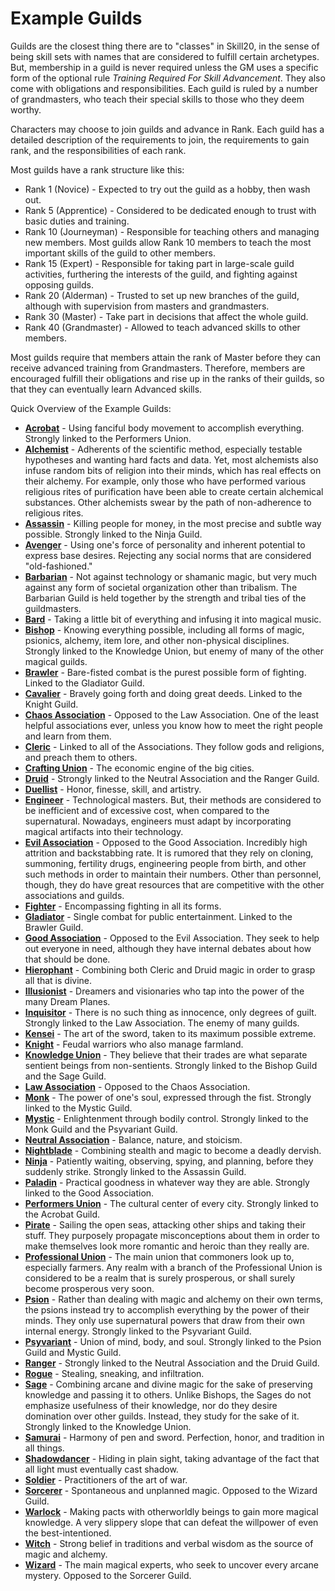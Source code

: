# Example Guilds

Guilds are the closest thing there are to "classes" in Skill20, in the sense of being skill sets with names that are considered to fulfill certain archetypes. But, membership in a guild is never required unless the GM uses a specific form of the optional rule *Training Required For Skill Advancement*. They also come with obligations and responsibilities. Each guild is ruled by a number of grandmasters, who teach their special skills to those who they deem worthy.

Characters may choose to join guilds and advance in Rank. Each guild has a detailed description of the requirements to join, the requirements to gain rank, and the responsibilities of each rank.

Most guilds have a rank structure like this:
- Rank 1 (Novice) - Expected to try out the guild as a hobby, then wash out.
- Rank 5 (Apprentice) - Considered to be dedicated enough to trust with basic duties and training.
- Rank 10 (Journeyman) - Responsible for teaching others and managing new members. Most guilds allow Rank 10 members to teach the most important skills of the guild to other members.
- Rank 15 (Expert) - Responsible for taking part in large-scale guild activities, furthering the interests of the guild, and fighting against opposing guilds.
- Rank 20 (Alderman) - Trusted to set up new branches of the guild, although with supervision from masters and grandmasters.
- Rank 30 (Master) - Take part in decisions that affect the whole guild.
- Rank 40 (Grandmaster) - Allowed to teach advanced skills to other members.

Most guilds require that members attain the rank of Master before they can receive advanced training from Grandmasters. Therefore, members are encouraged fulfill their obligations and rise up in the ranks of their guilds, so that they can eventually learn Advanced skills.

Quick Overview of the Example Guilds:

- **[Acrobat](/ExampleGuilds/Acrobat.md)** - Using fanciful body movement to accomplish everything. Strongly linked to the Performers Union.
- **[Alchemist](/ExampleGuilds/Alchemist.md)** - Adherents of the scientific method, especially testable hypotheses and wanting hard facts and data. Yet, most alchemists also infuse random bits of religion into their minds, which has real effects on their alchemy. For example, only those who have performed various religious rites of purification have been able to create certain alchemical substances. Other alchemists swear by the path of non-adherence to religious rites.
- **[Assassin](/ExampleGuilds/Assassin.md)** - Killing people for money, in the most precise and subtle way possible. Strongly linked to the Ninja Guild.
- **[Avenger](/ExampleGuilds/Avenger.md)** - Using one's force of personality and inherent potential to express base desires. Rejecting any social norms that are considered "old-fashioned."
- **[Barbarian](/ExampleGuilds/Barbarian.md)** - Not against technology or shamanic magic, but very much against any form of societal organization other than tribalism. The Barbarian Guild is held together by the strength and tribal ties of the guildmasters.
- **[Bard](/ExampleGuilds/Bard.md)** - Taking a little bit of everything and infusing it into magical music.
- **[Bishop](/ExampleGuilds/Bishop.md)** - Knowing everything possible, including all forms of magic, psionics, alchemy, item lore, and other non-physical disciplines. Strongly linked to the Knowledge Union, but enemy of many of the other magical guilds.
- **[Brawler](/ExampleGuilds/Brawler.md)** - Bare-fisted combat is the purest possible form of fighting. Linked to the Gladiator Guild.
- **[Cavalier](/ExampleGuilds/Cavalier.md)** - Bravely going forth and doing great deeds. Linked to the Knight Guild.
- **[Chaos Association](/ExampleGuilds/ChaosAssociation.md)** - Opposed to the Law Association. One of the least helpful associations ever, unless you know how to meet the right people and learn from them.
- **[Cleric](/ExampleGuilds/Cleric.md)** - Linked to all of the Associations. They follow gods and religions, and preach them to others.
- **[Crafting Union](/ExampleGuilds/CraftingUnion.md)** - The economic engine of the big cities.
- **[Druid](/ExampleGuilds/Druid.md)** - Strongly linked to the Neutral Association and the Ranger Guild.
- **[Duellist](/ExampleGuilds/Duellist.md)** - Honor, finesse, skill, and artistry.
- **[Engineer](/ExampleGuilds/Engineer.md)** - Technological masters. But, their methods are considered to be inefficient and of excessive cost, when compared to the supernatural. Nowadays, engineers must adapt by incorporating magical artifacts into their technology.
- **[Evil Association](/ExampleGuilds/EvilAssociation.md)** - Opposed to the Good Association. Incredibly high attrition and backstabbing rate. It is rumored that they rely on cloning, summoning, fertility drugs, engineering people from birth, and other such methods in order to maintain their numbers. Other than personnel, though, they do have great resources that are competitive with the other associations and guilds.
- **[Fighter](/ExampleGuilds/Fighter.md)** - Encompassing fighting in all its forms.
- **[Gladiator](/ExampleGuilds/Gladiator.md)** - Single combat for public entertainment. Linked to the Brawler Guild.
- **[Good Association](/ExampleGuilds/GoodAssociation.md)** - Opposed to the Evil Association. They seek to help out everyone in need, although they have internal debates about how that should be done.
- **[Hierophant](/ExampleGuilds/Hierophant.md)** - Combining both Cleric and Druid magic in order to grasp all that is divine.
- **[Illusionist](/ExampleGuilds/Illusionist.md)** - Dreamers and visionaries who tap into the power of the many Dream Planes.
- **[Inquisitor](/ExampleGuilds/Inquisitor.md)** - There is no such thing as innocence, only degrees of guilt. Strongly linked to the Law Association. The enemy of many guilds.
- **[Kensei](/ExampleGuilds/Kensei.md)** - The art of the sword, taken to its maximum possible extreme.
- **[Knight](/ExampleGuilds/Knight.md)** - Feudal warriors who also manage farmland.
- **[Knowledge Union](/ExampleGuilds/KnowledgeUnion.md)** - They believe that their trades are what separate sentient beings from non-sentients. Strongly linked to the Bishop Guild and the Sage Guild.
- **[Law Association](/ExampleGuilds/LawAssociation.md)** - Opposed to the Chaos Association.
- **[Monk](/ExampleGuilds/Monk.md)** - The power of one's soul, expressed through the fist. Strongly linked to the Mystic Guild.
- **[Mystic](/ExampleGuilds/Mystic.md)** - Enlightenment through bodily control. Strongly linked to the Monk Guild and the Psyvariant Guild.
- **[Neutral Association](/ExampleGuilds/NeutralAssociation.md)** - Balance, nature, and stoicism.
- **[Nightblade](/ExampleGuilds/Nightblade.md)** - Combining stealth and magic to become a deadly dervish.
- **[Ninja](/ExampleGuilds/Ninja.md)** - Patiently waiting, observing, spying, and planning, before they suddenly strike. Strongly linked to the Assassin Guild.
- **[Paladin](/ExampleGuilds/Paladin.md)** - Practical goodness in whatever way they are able. Strongly linked to the Good Association.
- **[Performers Union](/ExampleGuilds/PerformersUnion.md)** - The cultural center of every city. Strongly linked to the Acrobat Guild.
- **[Pirate](/ExampleGuilds/Pirate.md)** - Sailing the open seas, attacking other ships and taking their stuff. They purposely propagate misconceptions about them in order to make themselves look more romantic and heroic than they really are.
- **[Professional Union](/ExampleGuilds/ProfessionalUnion.md)** - The main union that commoners look up to, especially farmers. Any realm with a branch of the Professional Union is considered to be a realm that is surely prosperous, or shall surely become prosperous very soon.
- **[Psion](/ExampleGuilds/Psion.md)** - Rather than dealing with magic and alchemy on their own terms, the psions instead try to accomplish everything by the power of their minds. They only use supernatural powers that draw from their own internal energy. Strongly linked to the Psyvariant Guild.
- **[Psyvariant](/ExampleGuilds/Psyvariant.md)** - Union of mind, body, and soul. Strongly linked to the Psion Guild and Mystic Guild.
- **[Ranger](/ExampleGuilds/Ranger.md)** - Strongly linked to the Neutral Association and the Druid Guild.
- **[Rogue](/ExampleGuilds/Rogue.md)** - Stealing, sneaking, and infiltration.
- **[Sage](/ExampleGuilds/Sage.md)** - Combining arcane and divine magic for the sake of preserving knowledge and passing it to others. Unlike Bishops, the Sages do not emphasize usefulness of their knowledge, nor do they desire domination over other guilds. Instead, they study for the sake of it. Strongly linked to the Knowledge Union.
- **[Samurai](/ExampleGuilds/Samurai.md)** - Harmony of pen and sword. Perfection, honor, and tradition in all things.
- **[Shadowdancer](/ExampleGuilds/Shadowdancer.md)** - Hiding in plain sight, taking advantage of the fact that all light must eventually cast shadow.
- **[Soldier](/ExampleGuilds/Soldier.md)** - Practitioners of the art of war.
- **[Sorcerer](/ExampleGuilds/Sorcerer.md)** - Spontaneous and unplanned magic. Opposed to the Wizard Guild.
- **[Warlock](/ExampleGuilds/Warlock.md)** - Making pacts with otherworldly beings to gain more magical knowledge. A very slippery slope that can defeat the willpower of even the best-intentioned.
- **[Witch](/ExampleGuilds/Witch.md)** - Strong belief in traditions and verbal wisdom as the source of magic and alchemy.
- **[Wizard](/ExampleGuilds/Wizard.md)** - The main magical experts, who seek to uncover every arcane mystery. Opposed to the Sorcerer Guild.
